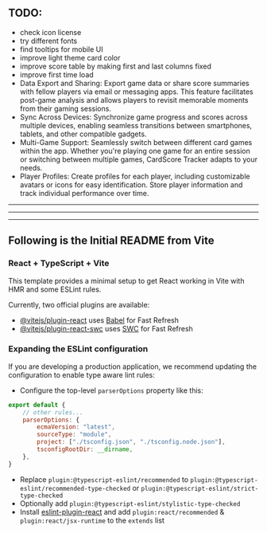 ## TODO:

-   check icon license
-   try different fonts
-   find tooltips for mobile UI
-   improve light theme card color
-   improve score table by making first and last columns fixed
-   improve first time load
-   Data Export and Sharing: Export game data or share score summaries with fellow players via email or messaging apps. This feature facilitates post-game analysis and allows players to revisit memorable moments from their gaming sessions.
-   Sync Across Devices: Synchronize game progress and scores across multiple devices, enabling seamless transitions between smartphones, tablets, and other compatible gadgets.
-   Multi-Game Support: Seamlessly switch between different card games within the app. Whether you're playing one game for an entire session or switching between multiple games, CardScore Tracker adapts to your needs.
-   Player Profiles: Create profiles for each player, including customizable avatars or icons for easy identification. Store player information and track individual performance over time.

---

---

---

## Following is the Initial README from Vite

### React + TypeScript + Vite

This template provides a minimal setup to get React working in Vite with HMR and some ESLint rules.

Currently, two official plugins are available:

-   [@vitejs/plugin-react](https://github.com/vitejs/vite-plugin-react/blob/main/packages/plugin-react/README.md) uses [Babel](https://babeljs.io/) for Fast Refresh
-   [@vitejs/plugin-react-swc](https://github.com/vitejs/vite-plugin-react-swc) uses [SWC](https://swc.rs/) for Fast Refresh

### Expanding the ESLint configuration

If you are developing a production application, we recommend updating the configuration to enable type aware lint rules:

-   Configure the top-level `parserOptions` property like this:

```js
export default {
    // other rules...
    parserOptions: {
        ecmaVersion: "latest",
        sourceType: "module",
        project: ["./tsconfig.json", "./tsconfig.node.json"],
        tsconfigRootDir: __dirname,
    },
}
```

-   Replace `plugin:@typescript-eslint/recommended` to `plugin:@typescript-eslint/recommended-type-checked` or `plugin:@typescript-eslint/strict-type-checked`
-   Optionally add `plugin:@typescript-eslint/stylistic-type-checked`
-   Install [eslint-plugin-react](https://github.com/jsx-eslint/eslint-plugin-react) and add `plugin:react/recommended` & `plugin:react/jsx-runtime` to the `extends` list
